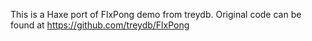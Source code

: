 This is a Haxe port of FlxPong demo from treydb. Original code can be found at https://github.com/treydb/FlxPong